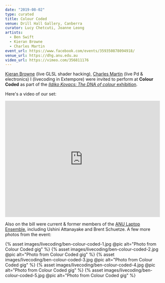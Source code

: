 ```yaml
---
date: "2019-08-02"
type: curated
title: Colour Coded
venue: Drill Hall Gallery, Canberra
curator: Lucy Chetcuti, Joanne Leong 
artists:
  - Ben Swift
  - Kieran Browne
  - Charles Martin
event_url: https://www.facebook.com/events/359350878094918/
venue_url: https://dhg.anu.edu.au
video_url: https://vimeo.com/356811176
---
```


[Kieran Browne](https://kieranbrowne.com) (live GLSL shader hacking), [Charles
Martin](http://charlesmartin.com.au/) (live Pd & electronics) I (livecoding in
Extempore) were invited to perform at **Colour Coded** as part of the [_Ildiko
Kovacs: The DNA of colour_
exhibition](https://dhg.anu.edu.au/events/ildiko-kovacs-the-dna-of-colour/).

Here's a video of our set:

<div style="padding:75% 0 0 0;position:relative;"><iframe src="https://player.vimeo.com/video/356811176?color=be2edd" style="position:absolute;top:0;left:0;width:100%;height:100%;" frameborder="0" allow="autoplay; fullscreen" allowfullscreen></iframe></div><script src="https://player.vimeo.com/api/player.js"></script>

Also on the bill were current & former members of the [ANU Laptop
Ensemble](https://cs.anu.edu.au/code-creativity-culture/lens/), including Ushini
Attanayake and Brent Schuetze. A few more photos from the event:

{% asset images/livecoding/ben-colour-coded-1.jpg @pic alt="Photo from Colour Coded gig" %}
{% asset images/livecoding/ben-colour-coded-2.jpg @pic alt="Photo from Colour Coded gig" %}
{% asset images/livecoding/ben-colour-coded-3.jpg @pic alt="Photo from Colour Coded gig" %}
{% asset images/livecoding/ben-colour-coded-4.jpg @pic alt="Photo from Colour Coded gig" %}
{% asset images/livecoding/ben-colour-coded-5.jpg @pic alt="Photo from Colour Coded gig" %}
